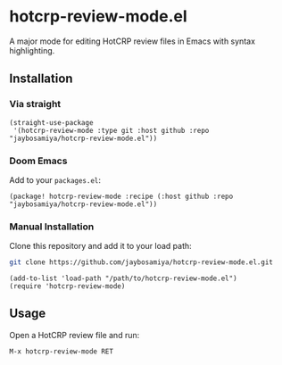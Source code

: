 # hotcrp-review-mode.el

A major mode for editing HotCRP review files in Emacs with syntax highlighting.

## Installation

### Via straight

```elisp
(straight-use-package
 '(hotcrp-review-mode :type git :host github :repo "jaybosamiya/hotcrp-review-mode.el"))
```

### Doom Emacs

Add to your `packages.el`:

```elisp
(package! hotcrp-review-mode :recipe (:host github :repo "jaybosamiya/hotcrp-review-mode.el"))
```

### Manual Installation

Clone this repository and add it to your load path:

```bash
git clone https://github.com/jaybosamiya/hotcrp-review-mode.el.git
```

```elisp
(add-to-list 'load-path "/path/to/hotcrp-review-mode.el")
(require 'hotcrp-review-mode)
```

## Usage

Open a HotCRP review file and run:

```
M-x hotcrp-review-mode RET
```
